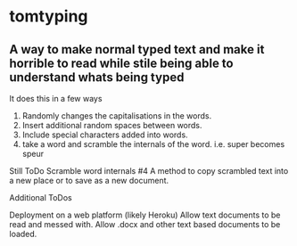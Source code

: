 # tomtyping
A way to make normal typed text and make it horrible to read while stile being able to understand whats being typed
-------------------------------------------------------------------------------------------------------------------
It does this in a few ways

1. Randomly changes the capitalisations in the words. 
2. Insert additional random spaces between words.
3. Include special characters added into words.
4. take a word and scramble the internals of the word. i.e. super becomes speur

Still ToDo 
Scramble word internals #4
A method to copy scrambled text into a new place or to save as a new document.

Additional ToDos

Deployment on a web platform (likely Heroku)
Allow text documents to be read and messed with.
Allow .docx and other text based documents to be loaded.
